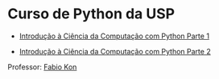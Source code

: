 # Curso de Python da USP

- [Introdução à Ciência da Computação com Python Parte 1](https://www.coursera.org/learn/ciencia-computacao-python-conceitos)

- [Introdução à Ciência da Computação com Python Parte 2](https://www.coursera.org/learn/ciencia-computacao-python-conceitos-2)

Professor: [Fabio Kon](https://www.coursera.org/instructor/~1756723)
